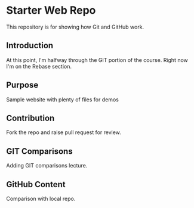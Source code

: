 # Starter Web Repo
This repository is for showing how Git and GitHub work.

## Introduction
At this point, I'm halfway through the GIT portion of the course.
Right now I'm on the Rebase section.

## Purpose
Sample website with plenty of files for demos

## Contribution
Fork the repo and raise pull request for review.

## GIT Comparisons
Adding GIT comparisons lecture.

## GitHub Content
Comparison with local repo.